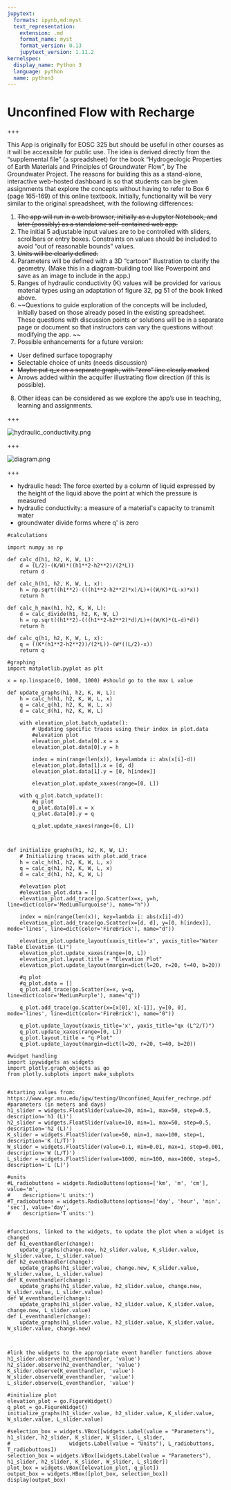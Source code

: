 ```yaml
---
jupytext:
  formats: ipynb,md:myst
  text_representation:
    extension: .md
    format_name: myst
    format_version: 0.13
    jupytext_version: 1.11.2
kernelspec:
  display_name: Python 3
  language: python
  name: python3
---
```


# Unconfined Flow with Recharge

+++

This App is originally for EOSC 325 but should be useful in other courses as it will be accessible for public use. The idea is derived directly from the “supplemental file” (a spreadsheet) for the book “Hydrogeologic Properties of Earth Materials and Principles of Groundwater Flow”, by The Groundwater Project. 
The reasons for building this as a stand-alone, interactive web-hosted dashboard is so that students can be given assignments that explore the concepts without having to refer to Box 6 (page 165-169) of this online textbook. 
Initially, functionality will be very similar to the original spreadsheet, with the following differences: 
1. ~~The app will run in a web browser, initially as a Jupyter Notebook, and later (possibly) as a standalone self-contained web app.~~
2. The initial 5 adjustable input values are to be controlled with sliders, scrollbars or entry boxes. Constraints on values should be included to avoid “out of reasonable bounds” values. 
3. ~~Units will be clearly defined.~~
4. Parameters will be defined with a 3D “cartoon” illustration to clarify the geometry. (Make this in a diagram-building tool like Powerpoint and save as an image to include in the app.) 
5. Ranges of hydraulic conductivity (K) values will be provided for various material types using an adaptation of figure 32, pg 51 of the book linked above. 
6. ~~Questions to guide exploration of the concepts will be included, initially based on those already posed in the existing spreadsheet. These questions with discussion points or solutions will be in a separate page or document so that instructors can vary the questions without modifying the app. ~~
7. Possible enhancements for a future version: 
* User defined surface topography
* Selectable choice of units (needs discussion)
* ~~Maybe put q_x on a separate graph, with “zero” line clearly marked~~
* Arrows added within the acquifer illustrating flow direction (if this is possible).
8. Other ideas can be considered as we explore the app’s use in teaching, learning and assignments. 

+++

![hydraulic_conductivity.png](attachment:hydraulic_conductivity.png)

+++

![diagram.png](attachment:diagram.png)

+++

* hydraulic head: The force exerted by a column of liquid expressed by the height of the liquid above the point at which the pressure is measured
* hydraulic conductivity: a measure of a material's capacity to transmit water
* groundwater divide forms where q' is zero

```{code-cell} ipython3
#calculations

import numpy as np

def calc_d(h1, h2, K, W, L):
    d = (L/2)-(K/W)*((h1**2-h2**2)/(2*L))
    return d

def calc_h(h1, h2, K, W, L, x):
    h = np.sqrt((h1**2)-(((h1**2-h2**2)*x)/L)+((W/K)*(L-x)*x))
    return h

def calc_h_max(h1, h2, K, W, L):
    d = calc_divide(h1, h2, K, W, L)
    h = np.sqrt((h1**2)-(((h1**2-h2**2)*d)/L)+((W/K)*(L-d)*d))
    return h

def calc_q(h1, h2, K, W, L, x):
    q = ((K*(h1**2-h2**2))/(2*L))-(W*((L/2)-x))
    return q
```

```{code-cell} ipython3
#graphing
import matplotlib.pyplot as plt

x = np.linspace(0, 1000, 1000) #should go to the max L value

def update_graphs(h1, h2, K, W, L):
    h = calc_h(h1, h2, K, W, L, x)
    q = calc_q(h1, h2, K, W, L, x)
    d = calc_d(h1, h2, K, W, L)
    
    with elevation_plot.batch_update():
        # Updating specific traces using their index in plot.data
        #elevation plot
        elevation_plot.data[0].x = x
        elevation_plot.data[0].y = h
        
        index = min(range(len(x)), key=lambda i: abs(x[i]-d))
        elevation_plot.data[1].x = [d, d]
        elevation_plot.data[1].y = [0, h[index]]
        
        elevation_plot.update_xaxes(range=[0, L])
        
    with q_plot.batch_update():
        #q plot
        q_plot.data[0].x = x
        q_plot.data[0].y = q
        
        q_plot.update_xaxes(range=[0, L])
        


def initialize_graphs(h1, h2, K, W, L):
    # Initializing traces with plot.add_trace
    h = calc_h(h1, h2, K, W, L, x)
    q = calc_q(h1, h2, K, W, L, x)
    d = calc_d(h1, h2, K, W, L)
    
    #elevation plot
    #elevation_plot.data = []
    elevation_plot.add_trace(go.Scatter(x=x, y=h, line=dict(color='MediumTurquoise'), name="h"))
    
    index = min(range(len(x)), key=lambda i: abs(x[i]-d))
    elevation_plot.add_trace(go.Scatter(x=[d, d], y=[0, h[index]], mode='lines', line=dict(color='FireBrick'), name="d"))
    
    elevation_plot.update_layout(xaxis_title='x', yaxis_title="Water Table Elevation (L)")
    elevation_plot.update_xaxes(range=[0, L])
    elevation_plot.layout.title = "Elevation Plot"
    elevation_plot.update_layout(margin=dict(l=20, r=20, t=40, b=20))
    
    #q plot
    #q_plot.data = []
    q_plot.add_trace(go.Scatter(x=x, y=q, line=dict(color='MediumPurple'), name="q"))
    
    q_plot.add_trace(go.Scatter(x=[x[0], x[-1]], y=[0, 0], mode='lines', line=dict(color='FireBrick'), name="0"))
    
    q_plot.update_layout(xaxis_title='x', yaxis_title="qx (L^2/T)")
    q_plot.update_xaxes(range=[0, L])
    q_plot.layout.title = "q Plot"
    q_plot.update_layout(margin=dict(l=20, r=20, t=40, b=20))
```

```{code-cell} ipython3
#widget handling
import ipywidgets as widgets
import plotly.graph_objects as go
from plotly.subplots import make_subplots


#starting values from: https://www.egr.msu.edu/igw/testing/Unconfined_Aquifer_rechrge.pdf
#parameters (in meters and days)
h1_slider = widgets.FloatSlider(value=20, min=1, max=50, step=0.5, description='h1 (L)')
h2_slider = widgets.FloatSlider(value=10, min=1, max=50, step=0.5, description='h2 (L)')
K_slider = widgets.FloatSlider(value=50, min=1, max=100, step=1, description='K (L/T)')
W_slider = widgets.FloatSlider(value=0.1, min=0.01, max=1, step=0.001, description='W (L/T)')
L_slider = widgets.FloatSlider(value=1000, min=100, max=1000, step=5, description='L (L)')

#units
#L_radiobuttons = widgets.RadioButtons(options=['km', 'm', 'cm'], value='m', 
#    description='L units:')
#T_radiobuttons = widgets.RadioButtons(options=['day', 'hour', 'min', 'sec'], value='day', 
#    description='T units:')


#functions, linked to the widgets, to update the plot when a widget is changed
def h1_eventhandler(change):
    update_graphs(change.new, h2_slider.value, K_slider.value, W_slider.value, L_slider.value)
def h2_eventhandler(change):
    update_graphs(h1_slider.value, change.new, K_slider.value, W_slider.value, L_slider.value)
def K_eventhandler(change):
    update_graphs(h1_slider.value, h2_slider.value, change.new, W_slider.value, L_slider.value)
def W_eventhandler(change):
    update_graphs(h1_slider.value, h2_slider.value, K_slider.value, change.new, L_slider.value)
def L_eventhandler(change):
    update_graphs(h1_slider.value, h2_slider.value, K_slider.value, W_slider.value, change.new)


    
#link the widgets to the appropriate event handler functions above
h1_slider.observe(h1_eventhandler, 'value')
h2_slider.observe(h2_eventhandler, 'value')
K_slider.observe(K_eventhandler, 'value')
W_slider.observe(W_eventhandler, 'value')
L_slider.observe(L_eventhandler, 'value')

#initialize plot
elevation_plot = go.FigureWidget()
q_plot = go.FigureWidget()
initialize_graphs(h1_slider.value, h2_slider.value, K_slider.value, W_slider.value, L_slider.value)

#selection_box = widgets.VBox([widgets.Label(value = "Parameters"), h1_slider, h2_slider, K_slider, W_slider, L_slider,
#                   widgets.Label(value = "Units"), L_radiobuttons, T_radiobuttons])
selection_box = widgets.VBox([widgets.Label(value = "Parameters"), h1_slider, h2_slider, K_slider, W_slider, L_slider])
plot_box = widgets.VBox([elevation_plot, q_plot])
output_box = widgets.HBox([plot_box, selection_box])
display(output_box)
```

```{code-cell} ipython3

```

